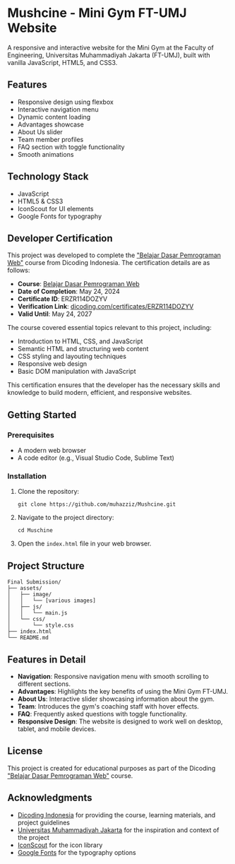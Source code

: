 # Mushcine - Mini Gym FT-UMJ Website

A responsive and interactive website for the Mini Gym at the Faculty of Engineering, Universitas Muhammadiyah Jakarta (FT-UMJ), built with vanilla JavaScript, HTML5, and CSS3.

## Features

* Responsive design using flexbox
* Interactive navigation menu
* Dynamic content loading
* Advantages showcase
* About Us slider
* Team member profiles
* FAQ section with toggle functionality
* Smooth animations

## Technology Stack

* JavaScript
* HTML5 & CSS3
* IconScout for UI elements
* Google Fonts for typography

## Developer Certification

This project was developed to complete the ["Belajar Dasar Pemrograman Web"](https://www.dicoding.com/academies/123-belajar-dasar-pemrograman-web) course from Dicoding Indonesia. The certification details are as follows:

* **Course**: [Belajar Dasar Pemrograman Web](https://www.dicoding.com/academies/123-belajar-dasar-pemrograman-web)
* **Date of Completion**: May 24, 2024
* **Certificate ID**: ERZR114DOZYV
* **Verification Link**: [dicoding.com/certificates/ERZR114DOZYV](https://www.dicoding.com/certificates/ERZR114DOZYV)
* **Valid Until**: May 24, 2027

The course covered essential topics relevant to this project, including:

* Introduction to HTML, CSS, and JavaScript
* Semantic HTML and structuring web content
* CSS styling and layouting techniques
* Responsive web design
* Basic DOM manipulation with JavaScript

This certification ensures that the developer has the necessary skills and knowledge to build modern, efficient, and responsive websites.

## Getting Started

### Prerequisites

* A modern web browser
* A code editor (e.g., Visual Studio Code, Sublime Text)

### Installation

1. Clone the repository:
   ```
   git clone https://github.com/muhazziz/Mushcine.git
   ```

2. Navigate to the project directory:
   ```
   cd Muschine
   ```

3. Open the `index.html` file in your web browser.

## Project Structure

```
Final Submission/
├── assets/
│   ├── image/
│   │   └── [various images]
│   ├── js/
│   │   └── main.js
│   └── css/
│       └── style.css
├── index.html
└── README.md
```

## Features in Detail

* **Navigation**: Responsive navigation menu with smooth scrolling to different sections.
* **Advantages**: Highlights the key benefits of using the Mini Gym FT-UMJ.
* **About Us**: Interactive slider showcasing information about the gym.
* **Team**: Introduces the gym's coaching staff with hover effects.
* **FAQ**: Frequently asked questions with toggle functionality.
* **Responsive Design**: The website is designed to work well on desktop, tablet, and mobile devices.

## License

This project is created for educational purposes as part of the Dicoding ["Belajar Dasar Pemrograman Web"](https://www.dicoding.com/academies/123-belajar-dasar-pemrograman-web) course.

## Acknowledgments

* [Dicoding Indonesia](https://www.dicoding.com/) for providing the course, learning materials, and project guidelines
* [Universitas Muhammadiyah Jakarta](https://umj.ac.id/) for the inspiration and context of the project
* [IconScout](https://iconscout.com/unicons?gad_source=1&gclid=Cj0KCQjwrp-3BhDgARIsAEWJ6SzeGpAXDTecNoWaGB1_2D52ZFCXeQIzsi5lirkLcMHr7gK2JerE7C8aAtlTEALw_wcB) for the icon library
* [Google Fonts](https://fonts.google.com/) for the typography options
